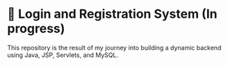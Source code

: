 # 🚀 Login and Registration System (In progress)
This repository is the result of my journey into building a dynamic backend using Java, JSP, Servlets, and MySQL.

